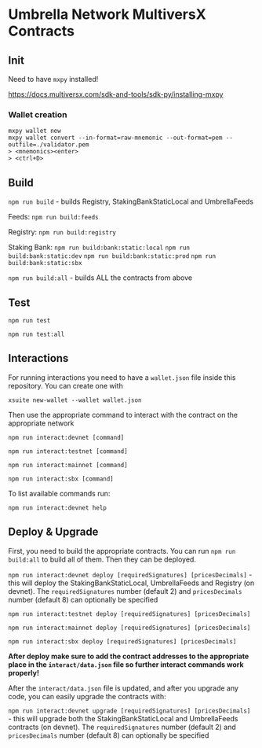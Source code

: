 # Umbrella Network MultiversX Contracts

## Init

Need to have `mxpy` installed!

https://docs.multiversx.com/sdk-and-tools/sdk-py/installing-mxpy

### Wallet creation

```shell
mxpy wallet new
mxpy wallet convert --in-format=raw-mnemonic --out-format=pem --outfile=./validator.pem
> <mnemonics><enter>
> <ctrl+D>
```

## Build


`npm run build` - builds Registry, StakingBankStaticLocal and UmbrellaFeeds

Feeds:
`npm run build:feeds`

Registry: `npm run build:registry`

Staking Bank:
`npm run build:bank:static:local`
`npm run build:bank:static:dev`
`npm run build:bank:static:prod`
`npm run build:bank:static:sbx`

`npm run build:all` - builds ALL the contracts from above

## Test

`npm run test`

`npm run test:all`

## Interactions

For running interactions you need to have a `wallet.json` file inside this repository. You can create one with

`xsuite new-wallet --wallet wallet.json`

Then use the appropriate command to interact with the contract on the appropriate network

`npm run interact:devnet [command]`

`npm run interact:testnet [command]`

`npm run interact:mainnet [command]`

`npm run interact:sbx [command]`

To list available commands run:

`npm run interact:devnet help`

## Deploy & Upgrade

First, you need to build the appropriate contracts. You can run `npm run build:all` to build all of them. Then they can be deployed.

`npm run interact:devnet deploy [requiredSignatures] [pricesDecimals]` - this will deploy the StakingBankStaticLocal, UmbrellaFeeds and Registry (on devnet).
The `requiredSignatures` number (default 2) and `pricesDecimals` number (default 8) can optionally be specified

`npm run interact:testnet deploy [requiredSignatures] [pricesDecimals]`

`npm run interact:mainnet deploy [requiredSignatures] [pricesDecimals]`

`npm run interact:sbx deploy [requiredSignatures] [pricesDecimals]`

**After deploy make sure to add the contract addresses to the appropriate place in the `interact/data.json` file so further interact commands work properly!**

After the `interact/data.json` file is updated, and after you upgrade any code, you can easily upgrade the contracts with:

`npm run interact:devnet upgrade [requiredSignatures] [pricesDecimals]` - this will upgrade both the StakingBankStaticLocal and UmbrellaFeeds contracts (on devnet).
The `requiredSignatures` number (default 2) and `pricesDecimals` number (default 8) can optionally be specified
